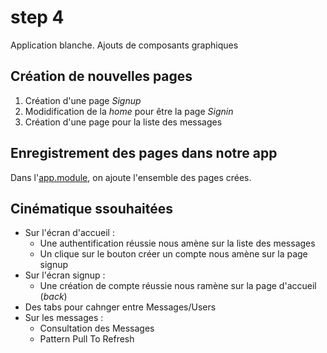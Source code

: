 # step 4
Application blanche. 
Ajouts de composants graphiques

## Création de nouvelles pages
1. Création d'une page _Signup_
2. Modidification de la _home_ pour être la page _Signin_
3. Création d'une page pour la liste des messages

## Enregistrement des pages dans notre app
Dans l'[app.module](./src/app/app.module.ts), on ajoute l'ensemble des pages crées.

## Cinématique ssouhaitées
* Sur l'écran d'accueil :
  * Une authentification réussie nous amène sur la liste des messages
  * Un clique sur le bouton créer un compte nous amène sur la page signup
* Sur l'écran signup : 
  * Une création de compte réussie nous ramène sur la page d'accueil (_back_)
* Des tabs pour cahnger entre Messages/Users
* Sur les messages :
  * Consultation des Messages
  * Pattern Pull To Refresh
  


